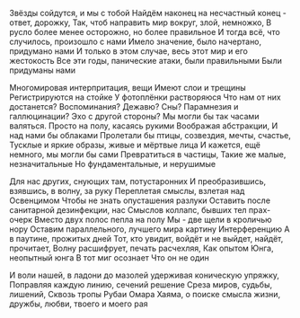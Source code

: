 Звёзды сойдутся, и мы с тобой
Найдём наконец на несчастный конец - ответ, дорожку,
Так, чтоб направить мир вокруг, злой, немножко, 
В русло более менее осторожно, но более правильное
И тогда всё, что случилось, произошло с нами
Имело значение, было начертано, придумано нами
И только в этом случае, весь этот мир и его жестокость
Все эти годы, панические атаки, были правильными
Были придуманы нами



Многомировая интерпритация, вещи
Имеют слои и трещины
Регистрируются на стойке
У фотоплёнки растворяюся
Что нам от них достанется?
Воспоминания? Дежавю? Сны?
Парамнезия и галлюцинации?
Эхо с другой стороны?
Мы могли бы так часами валяться.
Просто на полу, касаясь рукими
Воображая абстракции,
И над нами бы облаками
Пролетали бы птицы, созвездия, мечты, счастье, 
Тусклые и яркие образы, живые и мёртвые лица
И кажется, ещё немного, мы  могли бы сами
Превратиться в частицы, 
Такие же малые, незначитальные
Но фундаментальные, и нерушимые

Для нас других, снующих там, потустаронних
И преобразившись, взявшись, в волну, за руку
Переплетая смыслы, взлетая над Освенцимом
Чтобы не знать опусташения разлуки
Оставить после санитарной дезинфекции, нас
Смыслов коллапс, бывших тел прах-очерк
Вместо двух полос пепла на полу
Мы - две щели в кроличью нору
Оставим параллельного, лучшего мира картину
Интерференцию
А в паутине, прожитых дней
Тот, кто увидит, войдёт и не выйдет, найдёт, прочитает,
Волну расшифрует, печать расчехляя,
Как опытом Юнга, неопытный юнга
В тот миг осознает
Что он не один





И воли нашей, в ладони до мазолей удерживая коническую упряжку, 
Поправляя каждую линию, сечений решение
Среза миров, судьбы, лишений, 
Сквозь тропы Рубаи Омара Хаяма, о поиске смысла жизни, дружбы, любви, твоего и моего рая




